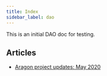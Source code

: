 ```yaml
---
title: Index
sidebar_label: dao
---
```


This is an initial DAO doc for testing. 

## Articles
- [Aragon project updates: May 2020](dao/2020/06/aragon-project-updates-may-2020.md)
